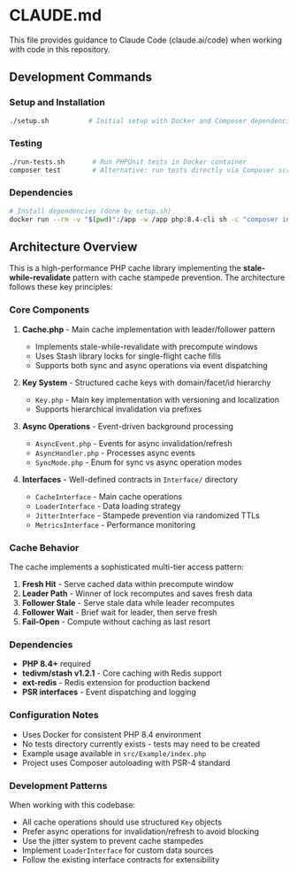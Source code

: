 # CLAUDE.md

This file provides guidance to Claude Code (claude.ai/code) when working with code in this repository.

## Development Commands

### Setup and Installation
```bash
./setup.sh          # Initial setup with Docker and Composer dependencies
```

### Testing
```bash
./run-tests.sh       # Run PHPUnit tests in Docker container
composer test        # Alternative: run tests directly via Composer script
```

### Dependencies
```bash
# Install dependencies (done by setup.sh)
docker run --rm -v "$(pwd)":/app -w /app php:8.4-cli sh -c "composer install --ignore-platform-reqs"
```

## Architecture Overview

This is a high-performance PHP cache library implementing the **stale-while-revalidate** pattern with cache stampede prevention. The architecture follows these key principles:

### Core Components

1. **Cache.php** - Main cache implementation with leader/follower pattern
   - Implements stale-while-revalidate with precompute windows
   - Uses Stash library locks for single-flight cache fills
   - Supports both sync and async operations via event dispatching

2. **Key System** - Structured cache keys with domain/facet/id hierarchy
   - `Key.php` - Main key implementation with versioning and localization
   - Supports hierarchical invalidation via prefixes

3. **Async Operations** - Event-driven background processing
   - `AsyncEvent.php` - Events for async invalidation/refresh
   - `AsyncHandler.php` - Processes async events
   - `SyncMode.php` - Enum for sync vs async operation modes

4. **Interfaces** - Well-defined contracts in `Interface/` directory
   - `CacheInterface` - Main cache operations
   - `LoaderInterface` - Data loading strategy
   - `JitterInterface` - Stampede prevention via randomized TTLs
   - `MetricsInterface` - Performance monitoring

### Cache Behavior

The cache implements a sophisticated multi-tier access pattern:

1. **Fresh Hit** - Serve cached data within precompute window
2. **Leader Path** - Winner of lock recomputes and saves fresh data
3. **Follower Stale** - Serve stale data while leader recomputes
4. **Follower Wait** - Brief wait for leader, then serve fresh
5. **Fail-Open** - Compute without caching as last resort

### Dependencies

- **PHP 8.4+** required
- **tedivm/stash v1.2.1** - Core caching with Redis support
- **ext-redis** - Redis extension for production backend
- **PSR interfaces** - Event dispatching and logging

### Configuration Notes

- Uses Docker for consistent PHP 8.4 environment
- No tests directory currently exists - tests may need to be created
- Example usage available in `src/Example/index.php`
- Project uses Composer autoloading with PSR-4 standard

### Development Patterns

When working with this codebase:
- All cache operations should use structured `Key` objects
- Prefer async operations for invalidation/refresh to avoid blocking
- Use the jitter system to prevent cache stampedes
- Implement `LoaderInterface` for custom data sources
- Follow the existing interface contracts for extensibility